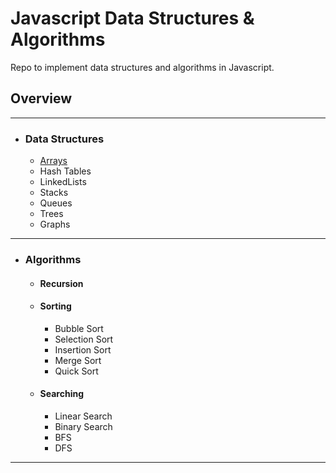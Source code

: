 # Javascript Data Structures & Algorithms

Repo to implement data structures and algorithms in Javascript.

## Overview
-------------
- ### Data Structures
    - [Arrays](https://github.com/dylanbuchi/javascript-data-structures-algorithms/blob/main/arrays/myarray.js)
    - Hash Tables
    - LinkedLists
    - Stacks
    - Queues
    - Trees
    - Graphs
-------------
- ### Algorithms
    - #### Recursion
    - #### Sorting
        - Bubble Sort
        - Selection Sort
        - Insertion Sort
        - Merge Sort
        - Quick Sort
    - #### Searching
        - Linear Search
        - Binary Search
        - BFS
        - DFS
---------------

